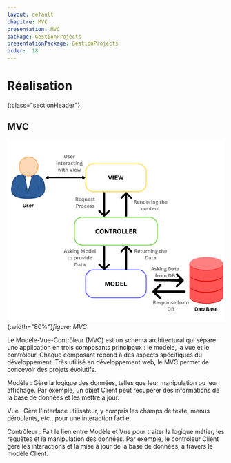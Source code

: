 ```yaml
---
layout: default
chapitre: MVC
presentation: MVC
package: GestionProjects
presentationPackage: GestionProjects
order:  18
---
```


# Réalisation
{:class="sectionHeader"}

<!-- new slide -->

## MVC


![MVC](./images/mvc.png){:width="80%"}*figure: MVC*




<!-- note -->

Le Modèle-Vue-Contrôleur (MVC) est un schéma architectural qui sépare une application en trois composants principaux : le modèle, la vue et le contrôleur. Chaque composant répond à des aspects spécifiques du développement. Très utilisé en développement web, le MVC permet de concevoir des projets évolutifs.

Modèle :
Gère la logique des données, telles que leur manipulation ou leur affichage. Par exemple, un objet Client peut récupérer des informations de la base de données et les mettre à jour.

Vue :
Gère l'interface utilisateur, y compris les champs de texte, menus déroulants, etc., pour une interaction facile.

Contrôleur :
Fait le lien entre Modèle et Vue pour traiter la logique métier, les requêtes et la manipulation des données. Par exemple, le contrôleur Client gère les interactions et la mise à jour de la base de données, à travers le modèle Client.

<!-- new slide -->